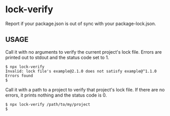 # lock-verify

Report if your package.json is out of sync with your package-lock.json.

## USAGE

Call it with no arguments to verify the current project's lock file.  Errors
are printed out to stdout and the status code set to 1.

```
$ npx lock-verify
Invalid: lock file's example@2.1.0 does not satisfy example@^1.1.0
Errors found
$
```


Call it with a path to a project to verify that project's lock file. If there
are no errors, it prints nothing and the status code is 0.


```
$ npx lock-verify /path/to/my/project
$
```
